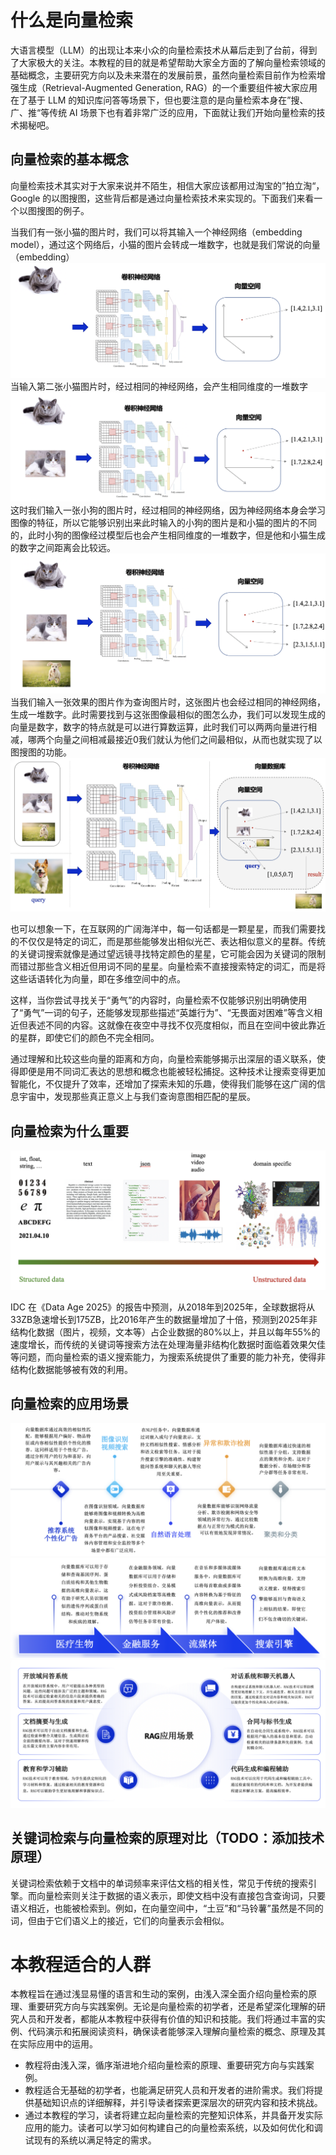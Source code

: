 # 什么是向量检索

大语言模型（LLM）的出现让本来小众的向量检索技术从幕后走到了台前，得到了大家极大的关注。本教程的目的就是希望帮助大家全方面的了解向量检索领域的基础概念，主要研究方向以及未来潜在的发展前景，虽然向量检索目前作为检索增强生成（Retrieval-Augmented Generation, RAG）的一个重要组件被大家应用在了基于 LLM 的知识库问答等场景下，但也要注意的是向量检索本身在”搜、广、推“等传统 AI 场景下也有着非常广泛的应用，下面就让我们开始向量检索的技术揭秘吧。

## 向量检索的基本概念

向量检索技术其实对于大家来说并不陌生，相信大家应该都用过淘宝的”拍立淘“，Google 的以图搜图，这些背后都是通过向量检索技术来实现的。下面我们来看一个以图搜图的例子。

当我们有一张小猫的图片时，我们可以将其输入一个神经网络（embedding model），通过这个网络后，小猫的图片会转成一堆数字，也就是我们常说的向量（embedding）
![vs1](./images/vs1.png)
当输入第二张小猫图片时，经过相同的神经网络，会产生相同维度的一堆数字
![vs2](./images/vs2.png)
这时我们输入一张小狗的图片时，经过相同的神经网络，因为神经网络本身会学习图像的特征，所以它能够识别出来此时输入的小狗的图片是和小猫的图片的不同的，此时小狗的图像经过模型后也会产生相同维度的一堆数字，但是他和小猫生成的数字之间距离会比较远。
![vs3](./images/vs3.png)
当我们输入一张效果的图片作为查询图片时，这张图片也会经过相同的神经网络，生成一堆数字。此时需要找到与这张图像最相似的图怎么办，我们可以发现生成的向量是数字，数字的特点就是可以进行算数运算，此时我们可以两两向量进行相减，哪两个向量之间相减最接近0我们就认为他们之间最相似，从而也就实现了以图搜图的功能。
![vs4](./images/vs4.png)

也可以想象一下，在互联网的广阔海洋中，每一句话都是一颗星星，而我们需要找的不仅仅是特定的词汇，而是那些能够发出相似光芒、表达相似意义的星群。传统的关键词搜索就像是通过望远镜寻找特定颜色的星星，它可能会因为关键词的限制而错过那些含义相近但用词不同的星星。向量检索不直接搜索特定的词汇，而是将这些话语转化为向量，即在多维空间中的点。

这样，当你尝试寻找关于“勇气”的内容时，向量检索不仅能够识别出明确使用了“勇气”一词的句子，还能够发现那些描述“英雄行为”、“无畏面对困难”等含义相近但表述不同的内容。这就像在夜空中寻找不仅亮度相似，而且在空间中彼此靠近的星群，即使它们的颜色不完全相同。

通过理解和比较这些向量的距离和方向，向量检索能够揭示出深层的语义联系，使得即便是用不同词汇表达的思想和概念也能被轻松捕捉。这种技术让搜索变得更加智能化，不仅提升了效率，还增加了探索未知的乐趣，使得我们能够在这广阔的信息宇宙中，发现那些真正意义上与我们查询意图相匹配的星辰。

## 向量检索为什么重要

![unstructed data](./images/unstructed-data.png)

IDC 在《Data Age 2025》的报告中预测，从2018年到2025年，全球数据将从33ZB急速增长到175ZB，比2016年产生的数据量增加了十倍，预测到2025年非结构化数据（图片，视频，文本等）占企业数据的80%以上，并且以每年55%的速度增长，而传统的关键词等搜索方法在处理海量非结构化数据时面临着效果欠佳等问题，而向量检索的语义搜索能力，为搜索系统提供了重要的能力补充，使得非结构化数据能够被有效的利用。

## 向量检索的应用场景

![scene1](./images/scene1.png)
![scene2](./images/scene2.png)
![scene3](./images/scene3.png)

## 关键词检索与向量检索的原理对比（TODO：添加技术原理）

关键词检索依赖于文档中的单词频率来评估文档的相关性，常见于传统的搜索引擎。而向量检索则关注于数据的语义表示，即使文档中没有直接包含查询词，只要语义相近，也能被检索到。例如，在向量空间中，“土豆”和“马铃薯”虽然是不同的词，但由于它们语义上的接近，它们的向量表示会相似。

# 本教程适合的人群

本教程旨在通过浅显易懂的语言和生动的案例，由浅入深全面介绍向量检索的原理、重要研究方向与实践案例。无论是向量检索的初学者，还是希望深化理解的研究人员和开发者，都能从本教程中获得有价值的知识和技能。我们将通过丰富的实例、代码演示和拓展阅读资料，确保读者能够深入理解向量检索的概念、原理及其在实际应用中的运用。

- 教程将由浅入深，循序渐进地介绍向量检索的原理、重要研究方向与实践案例。
- 教程适合无基础的初学者，也能满足研究人员和开发者的进阶需求。我们将提供基础知识点的详细解释，并引导读者探索更深层次的研究内容和技术挑战。
- 通过本教程的学习，读者将建立起向量检索的完整知识体系，并具备开发实际应用的能力。读者可以学习如何构建自己的向量检索系统，以及如何优化和调试现有的系统以满足特定的需求。
